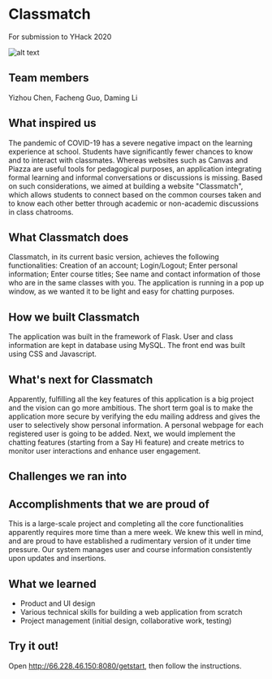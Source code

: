 # Classmatch
For submission to YHack 2020

![alt text](https://github.com/yizhoucc/class_match/blob/master/interface.png)

## Team members
Yizhou Chen,
Facheng Guo,
Daming Li

## What inspired us
The pandemic of COVID-19 has a severe negative impact on the learning experience at school. Students have significantly fewer chances to know and to interact with classmates. Whereas websites such as Canvas and Piazza are useful tools for pedagogical purposes, an application integrating formal learning and informal conversations or discussions is missing. Based on such considerations, we aimed at building a website "Classmatch", which allows students to connect based on the common courses taken and to know each other better through academic or non-academic discussions in class chatrooms. 

## What Classmatch does
Classmatch, in its current basic version, achieves the following functionalities: Creation of an account; Login/Logout; Enter personal information; Enter course titles; See name and contact information of those who are in the same classes with you. The application is running in a pop up window, as we wanted it to be light and easy for chatting purposes.

## How we built Classmatch
The application was built in the framework of Flask. User and class information are kept in database using MySQL. The front end was built using CSS and Javascript.

## What's next for Classmatch
Apparently, fulfilling all the key features of this application is a big project and the vision can go more ambitious. The short term goal is to make the application more secure by verifying the edu mailing address and gives the user to selectively show personal information. A personal webpage for each registered user is going to be added. Next, we would implement the chatting features (starting from a Say Hi feature) and create metrics to monitor user interactions and enhance user engagement.

## Challenges we ran into

## Accomplishments that we are proud of
This is a large-scale project and completing all the core functionalities apparently requires more time than a mere week. We knew this well in mind, and are proud to have established a rudimentary version of it under time pressure. Our system manages user and course information consistently upon updates and insertions.

## What we learned
- Product and UI design
- Various technical skills for building a web application from scratch
- Project management (initial design, collaborative work, testing)

## Try it out!
Open http://66.228.46.150:8080/getstart, then follow the instructions.

